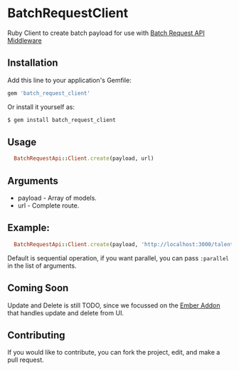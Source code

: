 # BatchRequestClient
Ruby Client to create batch payload for use with [Batch Request API Middleware](https://github.com/Netflix/batch_request_api)

## Installation
Add this line to your application's Gemfile:

```ruby
gem 'batch_request_client'
```

Or install it yourself as:
```bash
$ gem install batch_request_client
```
## Usage

``` ruby
  BatchRequestApi::Client.create(payload, url)
  ```

## Arguments

* payload - Array of models.
* url - Complete route.

## Example:

``` ruby
  BatchRequestApi::Client.create(payload, 'http://localhost:3000/talents', :parallel)
```

Default is sequential operation, if you want parallel, you can pass ```:parallel``` in the list of arguments.

## Coming Soon

Update and Delete is still TODO, since we focussed on the [Ember Addon](https://github.com/Netflix/ember-batch-request) that handles update and delete from UI.

## Contributing
If you would like to contribute, you can fork the project, edit, and make a pull request.
